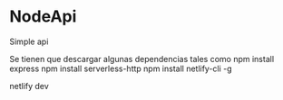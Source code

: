 # NodeApi
Simple api

Se tienen que descargar algunas dependencias tales como 
npm install express
npm install serverless-http
npm install netlify-cli -g
 
netlify dev
